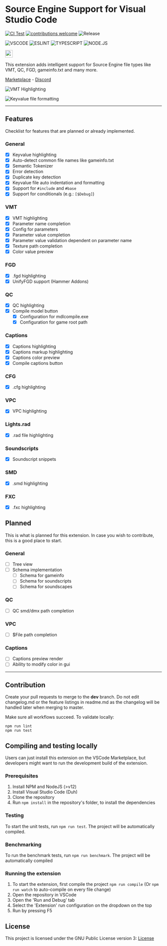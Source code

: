 # Source Engine Support for Visual Studio Code

[![CI Test](https://github.com/StefanH-AT/Source-Engine-VSCode-Extension/actions/workflows/test.yml/badge.svg)](https://github.com/StefanH-AT/Source-Engine-VSCode-Extension/actions/workflows/test.yml)
[![contributions welcome](https://img.shields.io/badge/contributions-welcome-brightgreen.svg?style=flat)](https://github.com/dwyl/esta/issues)
![Release](https://img.shields.io/github/release/StefanH-AT/Source-Engine-VSCode-Extension.svg)

![VSCODE](https://img.shields.io/badge/Visual_Studio_Code-0078D4?style=&logo=visual%20studio%20code&logoColor=white)
![ESLINT](https://img.shields.io/badge/eslint-3A33D1?style=flat&logo=eslint&logoColor=white)
![TYPESCRIPT](https://img.shields.io/badge/TypeScript-007ACC?style=flat&logo=typescript&logoColor=white)
![NODE.JS](https://img.shields.io/badge/Node.js-43853D?style=flat&logo=node.js&logoColor=white)

<a href="https://github.com/StefanH-AT/Source-Engine-VSCode-Extension/graphs/contributors">
<img src="https://contrib.rocks/image?repo=StefanH-AT/Source-Engine-VSCode-Extension" height="24"/>
</a>

This extension adds intelligent support for Source Engine file types like VMT, QC, FGD, gameinfo.txt and many more.

[Marketplace](https://marketplace.visualstudio.com/items?itemName=stefan-h-at.source-engine-support) - [Discord](https://discord.gg/BDDxkNwXWw)

![VMT Highlighting](vmt-highlighting.jpg)

![Keyvalue file formatting](formatting.gif)

---

## Features
Checklist for features that are planned or already implemented.

### General
- [x] Keyvalue highlighting
- [x] Auto-detect common file names like gameinfo.txt
- [x] Semantic Tokenizer
- [x] Error detection
- [x] Duplicate key detection
- [x] Keyvalue file auto indentation and formatting
- [x] Support for `#include` and `#base`
- [x] Support for conditionals (e.g.: `[$Debug]`)

### VMT
- [x] VMT highlighting
- [x] Parameter name completion
- [x] Config for parameters
- [x] Parameter value completion
- [x] Parameter value validation dependent on parameter name
- [x] Texture path completion
- [x] Color value preview

### FGD
- [x] .fgd highlighting
- [x] UnifyFGD support (Hammer Addons)

### QC
- [x] QC highlighting
- [x] Compile model button
  - [x] Configuration for mdlcompile.exe
  - [x] Configuration for game root path

### Captions
- [x] Captions highlighting
- [x] Captions markup highlighting
- [x] Captions color preview
- [x] Compile captions button

### CFG
- [x] .cfg highlighting

### VPC
- [x] VPC highlighting

### Lights.rad
- [x] .rad file highlighting

### Soundscripts
- [x] Soundscript snippets

### SMD
- [x] .smd highlighting

### FXC
- [x] .fxc highlighting

## Planned
This is what is planned for this extension. In case you wish to contribute, this is a good place to start.

### General
- [ ] Tree view
- [ ] Schema implementation
  - [ ] Schema for gameinfo 
  - [ ] Schema for soundscripts
  - [ ] Schema for soundscapes

### QC
- [ ] QC smd/dmx path completion

### VPC
- [ ] $File path completion

### Captions
- [ ] Captions preview render
- [ ] Ability to modify color in gui

---

## Contribution
Create your pull requests to merge to the **dev** branch. Do not edit changelog.md or the feature listings in readme.md as the changelog will be handled later when merging to master.

Make sure all workflows succeed. To validate locally:
```
npm run lint
npm run test
```

## Compiling and testing locally
Users can just install this extension on the VSCode Marketplace, but developers might want to run the development build of the extension.

### Prerequisites
1) Install NPM and NodeJS (>v12)
2) Install Visual Studio Code (Duh)
3) Clone the repository
4) Run `npm install` in the repository's folder, to install the dependencies

### Testing
To start the unit tests, run `npm run test`. The project will be automatically compiled.

### Benchmarking
To run the benchmark tests, run `npm run benchmark`. The project will be automatically compiled

### Running the extension
1) To start the extension, first compile the project `npm run compile` (Or `npm run watch` to auto-compile on every file change)
2) Open the repository in VSCode
3) Open the 'Run and Debug' tab
4) Select the 'Extension' run configuration on the dropdown on the top
5) Run by pressing F5

## License
This project is licensed under the GNU Public License version 3: [License](LICENSE)
